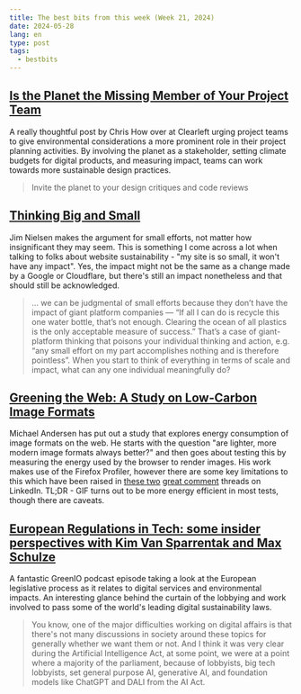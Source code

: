 ```yaml
---
title: The best bits from this week (Week 21, 2024)
date: 2024-05-28
lang: en
type: post
tags:
  - bestbits
---
```


## [Is the Planet the Missing Member of Your Project Team](https://clearleft.com/thinking/is-the-planet-the-missing-member-of-your-project-team)

A really thoughtful post by Chris How over at Clearleft urging project teams to give environmental considerations a more prominent role in their project planning activities. By involving the planet as a stakeholder, setting climate budgets for digital products, and measuring impact, teams can work towards more sustainable design practices.

> Invite the planet to your design critiques and code reviews

## [Thinking Big and Small](https://blog.jim-nielsen.com/2024/thinking-big-and-small/)

Jim Nielsen makes the argument for small efforts, not matter how insignificant they may seem. This is something I come across a lot when talking to folks about website sustainability - "my site is so small, it won't have any impact". Yes, the impact might not be the same as a change made by a Google or Cloudflare, but there's still an impact nonetheless and that should still be acknowledged.

> ... we can be judgmental of small efforts because they don’t have the impact of giant platform companies — “If all I can do is recycle this one water bottle, that’s not enough. Clearing the ocean of all plastics is the only acceptable measure of success.” That’s a case of giant-platform thinking that poisons your individual thinking and action, e.g. “any small effort on my part accomplishes nothing and is therefore pointless”. When you start to think of everything in terms of scale and impact, what can any one individual meaningfully do?

## [Greening the Web: A Study on Low-Carbon Image Formats](https://michaelandersen93.substack.com/p/greening-the-web-a-study-on-low-carbon)

Michael Andersen has put out a study that explores energy consumption of image formats on the web. He starts with the question "are lighter, more modern image formats always better?" and then goes about testing this by measuring the energy used by the browser to render images. His work makes use of the Firefox Profiler, however there are some key limitations to this which have been raised in [these two](<https://www.linkedin.com/feed/update/urn:li:activity:7199083509787852800/?commentUrn=urn:li:comment:(activity:7199083509787852800,7200022498183127040)&dashCommentUrn=urn:li:fsd_comment:(7200022498183127040,urn:li:activity:7199083509787852800)>) [great comment](<https://www.linkedin.com/feed/update/urn:li:activity:7199083509787852800/?commentUrn=urn:li:comment:(activity:7199083509787852800,7199887996651798528)&dashCommentUrn=urn:li:fsd_comment:(7199887996651798528,urn:li:activity:7199083509787852800)>) threads on LinkedIn. TL;DR - GIF turns out to be more energy efficient in most tests, though there are caveats.

## [European Regulations in Tech: some insider perspectives with Kim Van Sparrentak and Max Schulze](https://greenio.gaelduez.com/e/1n20w4wn-european-regulations-in-tech-some-insider-perspectives-with-kim-van-sparrentak-and-max-schulze)

A fantastic GreenIO podcast episode taking a look at the European legislative process as it relates to digital services and environmental impacts. An interesting glance behind the curtain of the lobbying and work involved to pass some of the world's leading digital sustainability laws.

> You know, one of the major difficulties working on digital affairs is that there's not many discussions in society around these topics for generally whether we want them or not. And I think it was very clear during the Artificial Intelligence Act, at some point, we were at a point where a majority of the parliament, because of lobbyists, big tech lobbyists, set general purpose AI, generative AI, and foundation models like ChatGPT and DALI from the AI Act.
